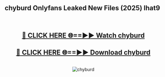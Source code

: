 <h2>chyburd Onlyfans Leaked New Files (2025) lhat9</h2>
<br>
<div align="center">
<h2><a href="https://mediafiles.top/chyburd&ref=git" rel="nofollow">🔴 CLICK HERE 🌐==►► Watch chyburd</a></h2>
<h2><a href="https://mediafiles.top/chyburd&ref=git" rel="nofollow">🔴 CLICK HERE 🌐==►► Download chyburd</a></h2>
<br>
<a href="https://mediafiles.top/chyburd&ref=git" rel="nofollow" data-target="animated-image.originalLink"><img src="https://i.ibb.co.com/xMMVF88/686577567.gif" alt="chyburd" style="max-width: 100%; display: inline-block;" data-target="animated-image.originalImage"></a>
</div>
<br>
<br>